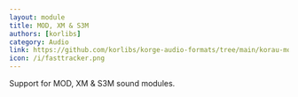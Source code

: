```yaml
---
layout: module
title: MOD, XM & S3M
authors: [korlibs]
category: Audio
link: https://github.com/korlibs/korge-audio-formats/tree/main/korau-mod
icon: /i/fasttracker.png
---
```


Support for MOD, XM & S3M sound modules.
